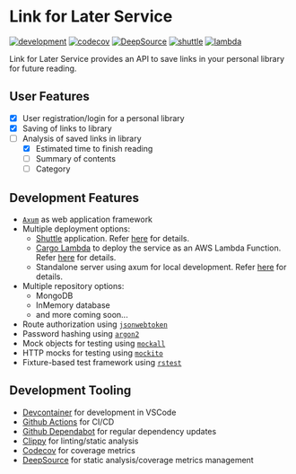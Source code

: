 # Link for Later Service

[![development](https://github.com/kentSarmiento/link-for-later-service/actions/workflows/development.yml/badge.svg?branch=main)](https://github.com/kentSarmiento/link-for-later-service/actions/workflows/development.yml) [![codecov](https://codecov.io/gh/kentSarmiento/link-for-later-service/branch/main/graph/badge.svg)](https://codecov.io/gh/kentSarmiento/link-for-later-service) [![DeepSource](https://app.deepsource.com/gh/kentSarmiento/link-for-later-service.svg/?label=active+issues&token=WjmbW1QTMQOXFFMU5h1-BEmM)](https://app.deepsource.com/gh/kentSarmiento/link-for-later-service/) [![shuttle](https://github.com/kentSarmiento/link-for-later-service/actions/workflows/shuttle.yml/badge.svg?branch=main)](https://github.com/kentSarmiento/link-for-later-service/actions/workflows/shuttle.yml) [![lambda](https://github.com/kentSarmiento/link-for-later-service/actions/workflows/lambda.yml/badge.svg?branch=main)](https://github.com/kentSarmiento/link-for-later-service/actions/workflows/lambda.yml)

Link for Later Service provides an API to save links in your personal library for future reading.

## User Features

- [x] User registration/login for a personal library
- [x] Saving of links to library
- [ ] Analysis of saved links in library
  - [x] Estimated time to finish reading
  - [ ] Summary of contents
  - [ ] Category

## Development Features

- [`Axum`](https://github.com/tokio-rs/axum) as web application framework
- Multiple deployment options:
  - [Shuttle](https://github.com/shuttle-hq/shuttle) application. Refer [here](./link-for-later-shuttle/) for details.
  - [Cargo Lambda](https://www.cargo-lambda.info/) to deploy the service as an AWS Lambda Function. Refer [here](./link-for-later-lambda/) for details.
  - Standalone server using axum for local development. Refer [here](./link-for-later/src/bin/) for details.
- Multiple repository options:
  - MongoDB
  - InMemory database
  - and more coming soon...
- Route authorization using [`jsonwebtoken`](https://github.com/Keats/jsonwebtoken)
- Password hashing using [`argon2`](https://github.com/RustCrypto/password-hashes/tree/master/argon2)
- Mock objects for testing using [`mockall`](https://github.com/asomers/mockall)
- HTTP mocks for testing using [`mockito`](https://github.com/lipanski/mockito)
- Fixture-based test framework using [`rstest`](https://github.com/la10736/rstest)

## Development Tooling

- [Devcontainer](https://code.visualstudio.com/docs/devcontainers/containers) for development in VSCode
- [Github Actions](https://github.com/dependabot) for CI/CD
- [Github Dependabot](https://github.com/actions) for regular dependency updates
- [Clippy](https://github.com/rust-lang/rust-clippy) for linting/static analysis
- [Codecov](https://about.codecov.io/) for coverage metrics
- [DeepSource](https://deepsource.com/) for static analysis/coverage metrics management
